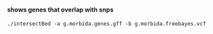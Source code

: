 #### shows genes that overlap with snps
```
./intersectBed -a g.morbida.genes.gff -b g.morbida.freebayes.vcf  
```
